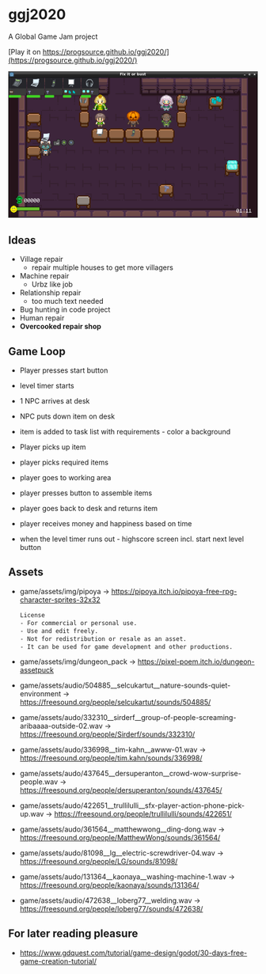 # ggj2020
A Global Game Jam project

[Play it on https://progsource.github.io/ggj2020/](https://progsource.github.io/ggj2020/)

[![](screenshot.png)](https://progsource.github.io/ggj2020/)


## Ideas

* Village repair
  * repair multiple houses to get more villagers
* Machine repair
  * Urbz like job
* Relationship repair
  * too much text needed
* Bug hunting in code project
* Human repair
* **Overcooked repair shop**

## Game Loop

* Player presses start button
* level timer starts
* 1 NPC arrives at desk
* NPC puts down item on desk
* item is added to task list with requirements - color a background
* Player picks up item
* player picks required items
* player goes to working area
* player presses button to assemble items
* player goes back to desk and returns item
* player receives money and happiness based on time

* when the level timer runs out - highscore screen incl. start next level button

## Assets

* game/assets/img/pipoya -> https://pipoya.itch.io/pipoya-free-rpg-character-sprites-32x32
  ```
  License
  - For commercial or personal use.
  - Use and edit freely.
  - Not for redistribution or resale as an asset.
  - It can be used for game development and other productions.
  ```
* game/assets/img/dungeon_pack -> https://pixel-poem.itch.io/dungeon-assetpuck

* game/assets/audio/504885__selcukartut__nature-sounds-quiet-environment -> https://freesound.org/people/selcukartut/sounds/504885/
* game/assets/audo/332310__sirderf__group-of-people-screaming-aribaaaa-outside-02.wav -> https://freesound.org/people/Sirderf/sounds/332310/
* game/assets/audo/336998__tim-kahn__awww-01.wav -> https://freesound.org/people/tim.kahn/sounds/336998/
* game/assets/audo/437645__dersuperanton__crowd-wow-surprise-people.wav -> https://freesound.org/people/dersuperanton/sounds/437645/
* game/assets/audo/422651__trullilulli__sfx-player-action-phone-pick-up.wav -> https://freesound.org/people/trullilulli/sounds/422651/
* game/assets/audo/361564__matthewwong__ding-dong.wav -> https://freesound.org/people/MatthewWong/sounds/361564/
*  game/assets/audo/81098__lg__electric-screwdriver-04.wav -> https://freesound.org/people/LG/sounds/81098/
* game/assets/audo/131364__kaonaya__washing-machine-1.wav -> https://freesound.org/people/kaonaya/sounds/131364/
* game/assets/audio/472638__loberg77__welding.wav -> https://freesound.org/people/loberg77/sounds/472638/
## For later reading pleasure

 - https://www.gdquest.com/tutorial/game-design/godot/30-days-free-game-creation-tutorial/

